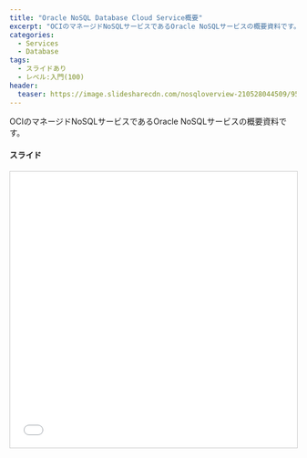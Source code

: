 ```yaml
---
title: "Oracle NoSQL Database Cloud Service概要"
excerpt: "OCIのマネージドNoSQLサービスであるOracle NoSQLサービスの概要資料です。"
categories:
  - Services
  - Database
tags:
  - スライドあり
  - レベル:入門(100)
header:
  teaser: https://image.slidesharecdn.com/nosqloverview-210528044509/95/oracle-nosql-database-cloud-service-1-1024.jpg?cb=1622177148
---
```


OCIのマネージドNoSQLサービスであるOracle NoSQLサービスの概要資料です。

#### スライド

<div style="max-width:768px">

<!-- Speakerdeckから Embeded リンクを取得して貼り付け (ここから) -->
<iframe src="//www.slideshare.net/slideshow/embed_code/key/iT0NnjquCCqYw5" width="595" height="485" frameborder="0" marginwidth="0" marginheight="0" scrolling="no" style="border:1px solid #CCC; border-width:1px; margin-bottom:5px; max-width: 100%;" allowfullscreen> </iframe> <div style="margin-bottom:5px"> <strong> <a href="//www.slideshare.net/oracle4engineer/oracle-nosql-database-cloud-service-248654372" title="Oracle NoSQL Database Cloud Serviceご紹介" target="_blank"></a> </strong> </div>
<!-- Speakerdeckから Embeded リンクを取得して貼り付け (ここまで) -->

</div>